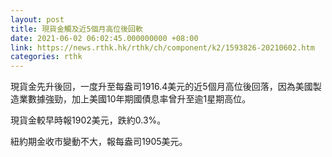 ```yaml
---
layout: post
title: 現貨金觸及近5個月高位後回軟
date: 2021-06-02 06:02:45.000000000 +08:00
link: https://news.rthk.hk/rthk/ch/component/k2/1593826-20210602.htm
categories: rthk
---
```


現貨金先升後回，一度升至每盎司1916.4美元的近5個月高位後回落，因為美國製造業數據強勁，加上美國10年期國債息率曾升至逾1星期高位。

現貨金較早時報1902美元，跌約0.3%。

紐約期金收市變動不大，報每盎司1905美元。
